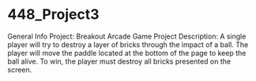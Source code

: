# 448_Project3
General Info
Project: Breakout Arcade Game
Project Description: 
  A single player will try to destroy a layer of bricks through the impact of a ball. The player will move the paddle located at the bottom of the page to keep the ball alive. To win, the player must destroy all bricks presented on the screen. 
